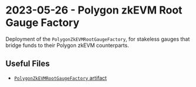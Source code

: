 # 2023-05-26 - Polygon zkEVM Root Gauge Factory

Deployment of the `PolygonZkEVMRootGaugeFactory`, for stakeless gauges that bridge funds to their Polygon zkEVM counterparts.

## Useful Files

- [`PolygonZkEVMRootGaugeFactory` artifact](./artifact/PolygonZkEVMRootGaugeFactory.json)
